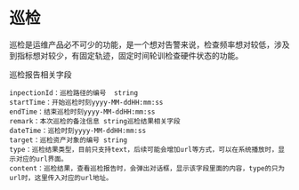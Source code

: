 # 巡检

巡检是运维产品必不可少的功能，是一个想对告警来说，检查频率想对较低，涉及到指标想对较少，有固定轨迹，固定时间轮训检查硬件状态的功能。
巡检报告相关字段
	inpectionId：巡检路径的编号  string	startTime：开始巡检时刻yyyy-MM-ddHH:mm:ss	endTime：结束巡检时刻yyyy-MM-ddHH:mm:ss	remark：本次巡检的备注信息 string巡检结果相关字段	dateTime：巡检时刻yyyy-MM-ddHH:mm:ss	target：巡检资产对象的编号 string	type：巡检结果类型，目前只支持text，后续可能会增加url等方式，可以在系统播放时，显示对应的url界面。	content：巡检结果，查看巡检报告时，会弹出对话框，显示该字段里面的内容，type的只为url时，这里传入对应的url地址。